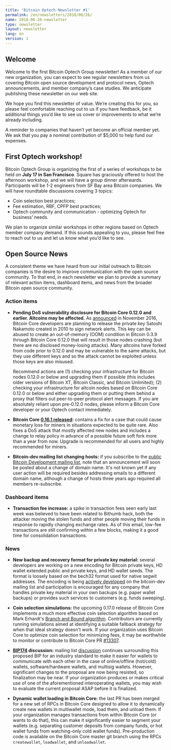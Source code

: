 ```yaml
---
title: 'Bitcoin Optech Newsletter #1'
permalink: /en/newsletters/2018/06/26/
name: 2018-06-26-newsletter
type: newsletter
layout: newsletter
lang: en
version: 1
---
```


## Welcome

Welcome to the first Bitcoin Optech Group newsletter! As a member of our new organization, you can expect to see regular newsletters from us covering Bitcoin open source development and protocol news, Optech announcements, and member company’s case studies. We anticipate publishing these newsletter on our web site.

We hope you find this newsletter of value. We’re creating this for you, so please feel comfortable reaching out to us if you have feedback, be it additional things you’d like to see us cover or improvements to what we’re already including.

A reminder to companies that haven’t yet become an official member yet. We ask that you pay a nominal contribution of $5,000 to help fund our expenses.

## First Optech workshop!

Bitcoin Optech Group is organizing the first of a series of workshops to be held on **July 17 in San Francisco**. Square has graciously offered to host the afternoon workshop, and we will have a group dinner afterwards. Participants will be 1-2 engineers from SF Bay area Bitcoin companies. We will have roundtable discussions covering 3 topics:

- Coin selection best practices;
- Fee estimation, RBF, CPFP best practices;
- Optech community and communication - optimizing Optech for business’ needs.

We plan to organize similar workshops in other regions based on Optech member company demand. If this sounds appealing to you, please feel free to reach out to us and let us know what you’d like to see.

## Open Source News

A consistent theme we have heard from our initial outreach to Bitcoin companies is the desire to improve communication with the open source community. To that end, in each newsletter we plan to provide a summary of relevant action items, dashboard items, and news from the broader Bitcoin open source community.

### Action items

- **Pending DoS vulnerability disclosure for Bitcoin Core 0.12.0 and earlier.  Altcoins may be affected.** As [announced][alert announcement] in November 2016, Bitcoin Core developers are planning to release the private key Satoshi Nakamoto created in 2010 to sign network alerts.  This key can be abused to create an out-of-memory (OOM) condition in Bitcoin 0.3.9 through Bitcoin Core 0.12.0 that will result in those nodes crashing (but there are no disclosed money-losing attacks).  Many altcoins have forked from code prior to 0.12.0 and may be vulnerable to the same attacks, but they use different keys and so the attack cannot be exploited unless those keys are also misused.

  Recommend actions are (1) checking your infrastructure for Bitcoin nodes 0.12.0 or below and upgrading them if possible (this includes older versions of Bitcoin XT, Bitcoin Classic, and Bitcoin Unlimited); (2) checking your infrastructure for altcoin nodes based on Bitcoin Core 0.12.0 or below and either upgrading them or putting them behind a proxy that filters out peer-to-peer protocol alert messages.  If you are absolutely reliant upon pre-0.12.0 nodes, please inform a Bitcoin Core developer or your Optech contact immediately.

[alert announcement]: https://bitcoin.org/en/alert/2016-11-01-alert-retirement

- **Bitcoin Core [0.16.1 released][]:** contains a fix for a case that could cause monetary loss for miners in situations expected to be quite rare. Also fixes a DoS attack that mostly affected new nodes and includes a change to relay policy in advance of a possible future soft fork more than a year from now.  Upgrade is recommended for all users and highly recommended for miners.

[0.16.1 released]: https://bitcoincore.org/en/2018/06/15/release-0.16.1/

- **Bitcoin-dev mailing list changing hosts:** if you subscribe to the [public Bitcoin Development mailing list][mailing list], note that an announcement will soon be posted about a change of domain name.  It's not known yet if any user action will be required besides addressing emails to a different domain name, although a change of hosts three years ago required all members re-subscribe.

[mailing list]: https://lists.linuxfoundation.org/pipermail/bitcoin-dev/

### Dashboard items

- **Transaction fee increase:** a spike in transaction fees seen early last week was believed to have been related to Bithumb hack, both the attacker moving the stolen funds and other people moving their funds in response to rapidly changing exchange rates.  As of this email, low-fee transactions are still confirming within a few blocks, making it a good time for consolidation transactions.

### News

- **New backup and recovery format for private key material:** several developers are working on a new encoding for Bitcoin private keys, HD wallet extended public and private keys, and HD wallet seeds.  The format is loosely based on the bech32 format used for native segwit addresses.  The encoding is being [actively developed][bech32x] on the bitcoin-dev mailing list and participation is encouraged for any company that handles private key material in your own backups (e.g. paper wallet backups) or provides such services to customers (e.g. funds sweeping).

[bech32x]: https://lists.linuxfoundation.org/pipermail/bitcoin-dev/2018-June/016065.html

- **Coin selection simulations:** the upcoming 0.17.0 release of Bitcoin Core implements a much more effective coin selection algorithm based on Mark Erhardt's [Branch and Bound algorithm][branch and bound paper]. Contributors are currently running simulations aimed at identifying a suitable fallback strategy for when that ideal strategy doesn't work.  If your organization uses Bitcoin Core to optimize coin selection for minimizing fees, it may be worthwhile to monitor or contribute to Bitcoin Core PR [#13307][pr 13307].

[branch and bound paper]: http://murch.one/wp-content/uploads/2016/11/erhardt2016coinselection.pdf
[pr 13307]: https://github.com/bitcoin/bitcoin/pull/13307

- **[BIP174][] discussion:** mailing list [discussion][bip174 discussion] continues surrounding this proposed BIP for an industry standard to make it easier for wallets to communicate with each other in the case of online/offline (hot/cold) wallets, software/hardware wallets, and multisig wallets.  However, significant changes to the proposal are now being resisted, so finalization may be near.  If your organization produces or makes critical use of one of the aforementioned interoperating wallets, you may wish to evaluate the current proposal ASAP before it is finalized.

[BIP174]: https://github.com/bitcoin/bips/blob/master/bip-0174.mediawiki
[BIP174 discussion]: https://lists.linuxfoundation.org/pipermail/bitcoin-dev/2018-June/016121.html

- **Dynamic wallet loading in Bitcoin Core:** the last PR has been merged for a new set of RPCs in Bitcoin Core designed to allow it to dynamically create new wallets in multiwallet mode, load them, and unload them.  If your organization manages transactions from within Bitcoin Core (or wants to do that), this can make it significantly easier to segment your wallets (e.g. separating customer deposits from company funds, or hot wallet funds from watching-only cold wallet funds).  Pre-production code is available on the Bitcoin Core master git branch using the RPCs `createwallet`, `loadwallet`, and `unloadwallet`.

